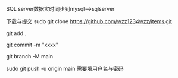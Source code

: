 SQL server数据实时同步到mysql-->sqlserver


下载与提交 
sudo git clone https://github.com/wzz1234wzz/items.git 

git add . 

git commit -m "xxxx" 

git branch -M main  

sudo git push -u origin main  需要填用户名与密码
